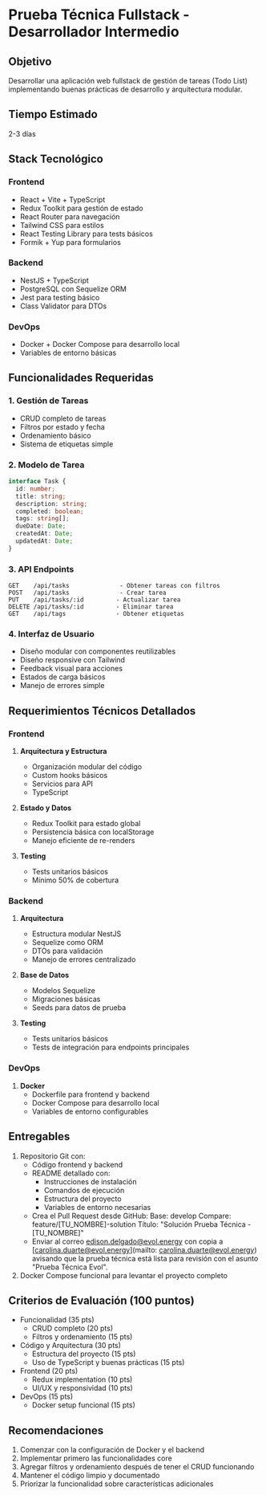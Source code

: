 # Prueba Técnica Fullstack - Desarrollador Intermedio

## Objetivo
Desarrollar una aplicación web fullstack de gestión de tareas (Todo List) implementando buenas prácticas de desarrollo y arquitectura modular.

## Tiempo Estimado
2-3 días

## Stack Tecnológico

### Frontend
- React + Vite + TypeScript
- Redux Toolkit para gestión de estado
- React Router para navegación
- Tailwind CSS para estilos
- React Testing Library para tests básicos
- Formik + Yup para formularios

### Backend
- NestJS + TypeScript
- PostgreSQL con Sequelize ORM
- Jest para testing básico
- Class Validator para DTOs

### DevOps
- Docker + Docker Compose para desarrollo local
- Variables de entorno básicas

## Funcionalidades Requeridas

### 1. Gestión de Tareas
- CRUD completo de tareas
- Filtros por estado y fecha
- Ordenamiento básico
- Sistema de etiquetas simple

### 2. Modelo de Tarea
```typescript
interface Task {
  id: number;
  title: string;
  description: string;
  completed: boolean;
  tags: string[];
  dueDate: Date;
  createdAt: Date;
  updatedAt: Date;
}
```

### 3. API Endpoints
```
GET    /api/tasks              - Obtener tareas con filtros
POST   /api/tasks              - Crear tarea
PUT    /api/tasks/:id         - Actualizar tarea
DELETE /api/tasks/:id         - Eliminar tarea
GET    /api/tags              - Obtener etiquetas
```

### 4. Interfaz de Usuario
- Diseño modular con componentes reutilizables
- Diseño responsive con Tailwind
- Feedback visual para acciones
- Estados de carga básicos
- Manejo de errores simple

## Requerimientos Técnicos Detallados

### Frontend
1. **Arquitectura y Estructura**
   - Organización modular del código
   - Custom hooks básicos
   - Servicios para API
   - TypeScript

2. **Estado y Datos**
   - Redux Toolkit para estado global
   - Persistencia básica con localStorage
   - Manejo eficiente de re-renders

3. **Testing**
   - Tests unitarios básicos
   - Mínimo 50% de cobertura

### Backend
1. **Arquitectura**
   - Estructura modular NestJS
   - Sequelize como ORM
   - DTOs para validación
   - Manejo de errores centralizado

2. **Base de Datos**
   - Modelos Sequelize
   - Migraciones básicas
   - Seeds para datos de prueba

3. **Testing**
   - Tests unitarios básicos
   - Tests de integración para endpoints principales

### DevOps
1. **Docker**
   - Dockerfile para frontend y backend
   - Docker Compose para desarrollo local
   - Variables de entorno configurables

## Entregables
1. Repositorio Git con:
   - Código frontend y backend
   - README detallado con:
     - Instrucciones de instalación
     - Comandos de ejecución
     - Estructura del proyecto
     - Variables de entorno necesarias
   - Crea el Pull Request desde GitHub:
         Base: develop
         Compare: feature/[TU_NOMBRE]-solution
         Título: "Solución Prueba Técnica - [TU_NOMBRE]"
   - Enviar al correo [edison.delgado@evol.energy](mailto:edison.delgado@evol.energy) con copia a [carolina.duarte@evol.energy](mailto: carolina.duarte@evol.energy) avisando que la prueba técnica está lista para revisión con el asunto "Prueba Técnica Evol". 
2. Docker Compose funcional para levantar el proyecto completo

## Criterios de Evaluación (100 puntos)
- Funcionalidad (35 pts)
  - CRUD completo (20 pts)
  - Filtros y ordenamiento (15 pts)
- Código y Arquitectura (30 pts)
  - Estructura del proyecto (15 pts)
  - Uso de TypeScript y buenas prácticas (15 pts)
- Frontend (20 pts)
  - Redux implementation (10 pts)
  - UI/UX y responsividad (10 pts)
- DevOps (15 pts)
  - Docker setup funcional (15 pts)

## Recomendaciones
1. Comenzar con la configuración de Docker y el backend
2. Implementar primero las funcionalidades core
3. Agregar filtros y ordenamiento después de tener el CRUD funcionando
4. Mantener el código limpio y documentado
5. Priorizar la funcionalidad sobre características adicionales